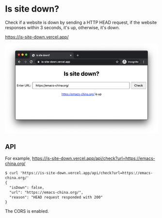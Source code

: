 # Is site down?

Check if a website is down by sending a HTTP HEAD request, if the website
responses within 3 seconds, it's up, otherwise, it's down.

https://is-site-down.vercel.app/

![screen shot of the website](Screen-Shot-2020-08-11-at-14.31.34.png)

## API

For example, https://is-site-down.vercel.app/api/check?url=https://emacs-china.org/

```
$ curl 'https://is-site-down.vercel.app/api/check?url=https://emacs-china.org/'
{
  "isDown": false,
  "url": "https://emacs-china.org/",
  "reason": "HEAD request responded with 200"
}

```

The CORS is enabled.
